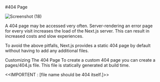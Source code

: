 #404 Page

![Screenshot (18)](https://user-images.githubusercontent.com/109068603/197344211-e6dc27c5-5108-4193-9534-fd4ae9cac492.png)

A 404 page may be accessed very often. Server-rendering an error page for every visit increases the load of the Next.js server. This can result in increased costs and slow experiences.

To avoid the above pitfalls, Next.js provides a static 404 page by default without having to add any additional files.

Customizing The 404 Page
To create a custom 404 page you can create a pages/404.js file. This file is statically generated at build time.

<<IMPORTENT : [file name should be 404 itself.]>>